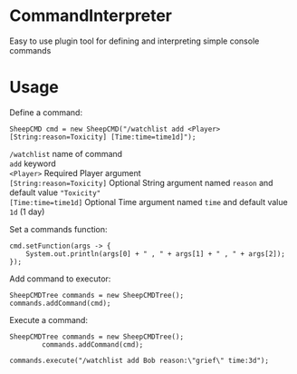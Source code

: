 # CommandInterpreter

Easy to use plugin tool for defining and interpreting simple console commands

<h1> Usage </h1>
Define a command:

```
SheepCMD cmd = new SheepCMD("/watchlist add <Player> [String:reason=Toxicity] [Time:time=time1d]");
```

```/watchlist``` name of command <br>
```add``` keyword <br>
```<Player>``` Required Player argument <br>
```[String:reason=Toxicity]``` Optional String argument named ```reason``` and default value ```"Toxicity"``` <br>
```[Time:time=time1d]``` Optional Time argument named ```time``` and default value ```1d``` (1 day) <br>

Set a commands function:
```
cmd.setFunction(args -> {
    System.out.println(args[0] + " , " + args[1] + " , " + args[2]);
});
```


Add command to executor:

```
SheepCMDTree commands = new SheepCMDTree();
commands.addCommand(cmd);
```

Execute a command:
```
SheepCMDTree commands = new SheepCMDTree();
        commands.addCommand(cmd);

commands.execute("/watchlist add Bob reason:\"grief\" time:3d");
```

